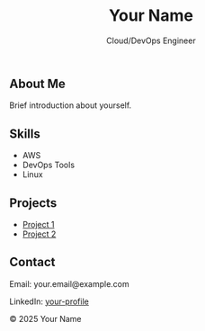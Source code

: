 

<!DOCTYPE html>
<html lang="en">
<head>
    <meta charset="UTF-8">
    <meta name="viewport" content="width=device-width, initial-scale=1.0">
    <title>Your Name - Cloud/DevOps Engineer</title>
    <link rel="stylesheet" href="styles.css">
</head>
<body>
    <header>
        <h1>Your Name</h1>
        <p>Cloud/DevOps Engineer</p>
    </header>
    <section id="bio">
        <h2>About Me</h2>
        <p>Brief introduction about yourself.</p>
    </section>
    <section id="skills">
        <h2>Skills</h2>
        <ul>
            <li>AWS</li>
            <li>DevOps Tools</li>
            <li>Linux</li>
            <!-- Add more skills as needed -->
        </ul>
    </section>
    <section id="projects">
        <h2>Projects</h2>
        <ul>
            <li><a href="https://github.com/your-username/project1">Project 1</a></li>
            <li><a href="https://github.com/your-username/project2">Project 2</a></li>
            <!-- Add more projects as needed -->
        </ul>
    </section>
    <section id="contact">
        <h2>Contact</h2>
        <p>Email: your.email@example.com</p>
        <p>LinkedIn: <a href="https://www.linkedin.com/in/your-profile">your-profile</a></p>
    </section>
    <footer>
        <p>&copy; 2025 Your Name</p>
    </footer>
</body>
</html>
